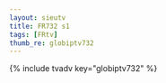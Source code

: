 ```yaml
--- 
layout: sieutv
title: FR732 s1
tags: [FRtv]
thumb_re: globiptv732
---
```

{% include tvadv key="globiptv732" %} 
